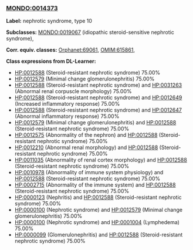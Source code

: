
### [MONDO:0014373](http://purl.obolibrary.org/obo/MONDO_0014373)
**Label:** nephrotic syndrome, type 10

**Subclasses:** [MONDO:0019067](http://purl.obolibrary.org/obo/MONDO_0019067) (idiopathic steroid-sensitive nephrotic syndrome), 

**Corr. equiv. classes:** [Orphanet:69061](http://www.orpha.net/ORDO/Orphanet_69061), [OMIM:615861](http://purl.obolibrary.org/obo/OMIM_615861), 

**Class expressions from DL-Learner:**

- [HP:0012588](http://purl.obolibrary.org/obo/HP_0012588) (Steroid-resistant nephrotic syndrome) 75.00%
- [HP:0012579](http://purl.obolibrary.org/obo/HP_0012579) (Minimal change glomerulonephritis) 75.00%
- [HP:0012588](http://purl.obolibrary.org/obo/HP_0012588) (Steroid-resistant nephrotic syndrome) and [HP:0031263](http://purl.obolibrary.org/obo/HP_0031263) (Abnormal renal corpuscle morphology) 75.00%
- [HP:0012588](http://purl.obolibrary.org/obo/HP_0012588) (Steroid-resistant nephrotic syndrome) and [HP:0012649](http://purl.obolibrary.org/obo/HP_0012649) (Increased inflammatory response) 75.00%
- [HP:0012588](http://purl.obolibrary.org/obo/HP_0012588) (Steroid-resistant nephrotic syndrome) and [HP:0012647](http://purl.obolibrary.org/obo/HP_0012647) (Abnormal inflammatory response) 75.00%
- [HP:0012579](http://purl.obolibrary.org/obo/HP_0012579) (Minimal change glomerulonephritis) and [HP:0012588](http://purl.obolibrary.org/obo/HP_0012588) (Steroid-resistant nephrotic syndrome) 75.00%
- [HP:0012575](http://purl.obolibrary.org/obo/HP_0012575) (Abnormality of the nephron) and [HP:0012588](http://purl.obolibrary.org/obo/HP_0012588) (Steroid-resistant nephrotic syndrome) 75.00%
- [HP:0012210](http://purl.obolibrary.org/obo/HP_0012210) (Abnormal renal morphology) and [HP:0012588](http://purl.obolibrary.org/obo/HP_0012588) (Steroid-resistant nephrotic syndrome) 75.00%
- [HP:0011035](http://purl.obolibrary.org/obo/HP_0011035) (Abnormality of renal cortex morphology) and [HP:0012588](http://purl.obolibrary.org/obo/HP_0012588) (Steroid-resistant nephrotic syndrome) 75.00%
- [HP:0010978](http://purl.obolibrary.org/obo/HP_0010978) (Abnormality of immune system physiology) and [HP:0012588](http://purl.obolibrary.org/obo/HP_0012588) (Steroid-resistant nephrotic syndrome) 75.00%
- [HP:0002715](http://purl.obolibrary.org/obo/HP_0002715) (Abnormality of the immune system) and [HP:0012588](http://purl.obolibrary.org/obo/HP_0012588) (Steroid-resistant nephrotic syndrome) 75.00%
- [HP:0000123](http://purl.obolibrary.org/obo/HP_0000123) (Nephritis) and [HP:0012588](http://purl.obolibrary.org/obo/HP_0012588) (Steroid-resistant nephrotic syndrome) 75.00%
- [HP:0000100](http://purl.obolibrary.org/obo/HP_0000100) (Nephrotic syndrome) and [HP:0012579](http://purl.obolibrary.org/obo/HP_0012579) (Minimal change glomerulonephritis) 75.00%
- [HP:0000100](http://purl.obolibrary.org/obo/HP_0000100) (Nephrotic syndrome) and [HP:0001004](http://purl.obolibrary.org/obo/HP_0001004) (Lymphedema) 75.00%
- [HP:0000099](http://purl.obolibrary.org/obo/HP_0000099) (Glomerulonephritis) and [HP:0012588](http://purl.obolibrary.org/obo/HP_0012588) (Steroid-resistant nephrotic syndrome) 75.00%


